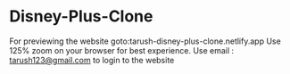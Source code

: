 # Disney-Plus-Clone
For previewing the website goto:tarush-disney-plus-clone.netlify.app
Use 125% zoom on your browser for best experience.
Use email : tarush123@gmail.com to login to the website
